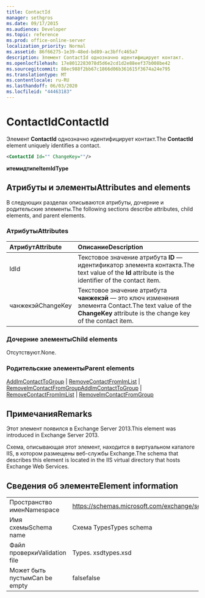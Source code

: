 ```yaml
---
title: ContactId
manager: sethgros
ms.date: 09/17/2015
ms.audience: Developer
ms.topic: reference
ms.prod: office-online-server
localization_priority: Normal
ms.assetid: 86f66275-1e39-48ed-bd89-ac3bffc465a7
description: Элемент ContactId однозначно идентифицирует контакт.
ms.openlocfilehash: 17e8012283078d5d6e2cd1d2e88eef37b008be42
ms.sourcegitcommit: 88ec988f2bb67c1866d06b361615f3674a24e795
ms.translationtype: MT
ms.contentlocale: ru-RU
ms.lasthandoff: 06/03/2020
ms.locfileid: "44463183"
---
```

# <a name="contactid"></a><span data-ttu-id="87ba0-103">ContactId</span><span class="sxs-lookup"><span data-stu-id="87ba0-103">ContactId</span></span>

<span data-ttu-id="87ba0-104">Элемент **ContactId** однозначно идентифицирует контакт.</span><span class="sxs-lookup"><span data-stu-id="87ba0-104">The **ContactId** element uniquely identifies a contact.</span></span> 
  
```XML
<ContactId Id="" ChangeKey=""/>
```

 <span data-ttu-id="87ba0-105">**итемидтипе**</span><span class="sxs-lookup"><span data-stu-id="87ba0-105">**ItemIdType**</span></span>
## <a name="attributes-and-elements"></a><span data-ttu-id="87ba0-106">Атрибуты и элементы</span><span class="sxs-lookup"><span data-stu-id="87ba0-106">Attributes and elements</span></span>

<span data-ttu-id="87ba0-107">В следующих разделах описываются атрибуты, дочерние и родительские элементы.</span><span class="sxs-lookup"><span data-stu-id="87ba0-107">The following sections describe attributes, child elements, and parent elements.</span></span>
  
### <a name="attributes"></a><span data-ttu-id="87ba0-108">Атрибуты</span><span class="sxs-lookup"><span data-stu-id="87ba0-108">Attributes</span></span>

|<span data-ttu-id="87ba0-109">**Атрибут**</span><span class="sxs-lookup"><span data-stu-id="87ba0-109">**Attribute**</span></span>|<span data-ttu-id="87ba0-110">**Описание**</span><span class="sxs-lookup"><span data-stu-id="87ba0-110">**Description**</span></span>|
|:-----|:-----|
|<span data-ttu-id="87ba0-111">Id</span><span class="sxs-lookup"><span data-stu-id="87ba0-111">Id</span></span>  <br/> |<span data-ttu-id="87ba0-112">Текстовое значение атрибута **ID** — идентификатор элемента контакта.</span><span class="sxs-lookup"><span data-stu-id="87ba0-112">The text value of the **Id** attribute is the identifier of the contact item.</span></span>  <br/> |
|<span data-ttu-id="87ba0-113">чанжекэй</span><span class="sxs-lookup"><span data-stu-id="87ba0-113">ChangeKey</span></span>  <br/> |<span data-ttu-id="87ba0-114">Текстовое значение атрибута **чанжекэй** — это ключ изменения элемента Contact.</span><span class="sxs-lookup"><span data-stu-id="87ba0-114">The text value of the **ChangeKey** attribute is the change key of the contact item.</span></span>  <br/> |
   
### <a name="child-elements"></a><span data-ttu-id="87ba0-115">Дочерние элементы</span><span class="sxs-lookup"><span data-stu-id="87ba0-115">Child elements</span></span>

<span data-ttu-id="87ba0-116">Отсутствуют.</span><span class="sxs-lookup"><span data-stu-id="87ba0-116">None.</span></span>
  
### <a name="parent-elements"></a><span data-ttu-id="87ba0-117">Родительские элементы</span><span class="sxs-lookup"><span data-stu-id="87ba0-117">Parent elements</span></span>

<span data-ttu-id="87ba0-118">[AddImContactToGroup](addimcontacttogroup.md)  |  [RemoveContactFromImList](removecontactfromimlist.md)  |  [RemoveImContactFromGroup](removeimcontactfromgroup.md)</span><span class="sxs-lookup"><span data-stu-id="87ba0-118">[AddImContactToGroup](addimcontacttogroup.md) | [RemoveContactFromImList](removecontactfromimlist.md) | [RemoveImContactFromGroup](removeimcontactfromgroup.md)</span></span>
  
## <a name="remarks"></a><span data-ttu-id="87ba0-119">Примечания</span><span class="sxs-lookup"><span data-stu-id="87ba0-119">Remarks</span></span>

<span data-ttu-id="87ba0-120">Этот элемент появился в Exchange Server 2013.</span><span class="sxs-lookup"><span data-stu-id="87ba0-120">This element was introduced in Exchange Server 2013.</span></span>
  
<span data-ttu-id="87ba0-121">Схема, описывающая этот элемент, находится в виртуальном каталоге IIS, в котором размещены веб-службы Exchange.</span><span class="sxs-lookup"><span data-stu-id="87ba0-121">The schema that describes this element is located in the IIS virtual directory that hosts Exchange Web Services.</span></span>
  
## <a name="element-information"></a><span data-ttu-id="87ba0-122">Сведения об элементе</span><span class="sxs-lookup"><span data-stu-id="87ba0-122">Element information</span></span>

|||
|:-----|:-----|
|<span data-ttu-id="87ba0-123">Пространство имен</span><span class="sxs-lookup"><span data-stu-id="87ba0-123">Namespace</span></span>  <br/> |https://schemas.microsoft.com/exchange/services/2006/types  <br/> |
|<span data-ttu-id="87ba0-124">Имя схемы</span><span class="sxs-lookup"><span data-stu-id="87ba0-124">Schema name</span></span>  <br/> |<span data-ttu-id="87ba0-125">Схема Types</span><span class="sxs-lookup"><span data-stu-id="87ba0-125">Types schema</span></span>  <br/> |
|<span data-ttu-id="87ba0-126">Файл проверки</span><span class="sxs-lookup"><span data-stu-id="87ba0-126">Validation file</span></span>  <br/> |<span data-ttu-id="87ba0-127">Types. xsd</span><span class="sxs-lookup"><span data-stu-id="87ba0-127">types.xsd</span></span>  <br/> |
|<span data-ttu-id="87ba0-128">Может быть пустым</span><span class="sxs-lookup"><span data-stu-id="87ba0-128">Can be empty</span></span>  <br/> |<span data-ttu-id="87ba0-129">false</span><span class="sxs-lookup"><span data-stu-id="87ba0-129">false</span></span>  <br/> |
   

